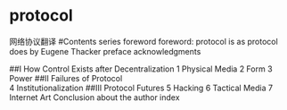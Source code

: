 # protocol
网络协议翻译
#Contents
series foreword
foreword: protocol is as protocol does by Eugene Thacker
preface
acknowledgments

##I  How Control Exists after Decentralization
1   Physical Media
2   Form 
3   Power
##II Failures of Protocol  
 4   Institutionalization
##III Protocol Futures
 5   Hacking
 6   Tactical Media
 7   Internet Art
     Conclusion
  about the author
  index
